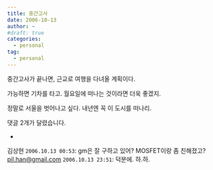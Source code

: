 ```yaml
---
title: 중간고사
date: 2006-10-13
author: ~
#draft: true
categories:
  - personal
tag:
  - personal
---
```




중간고사가 끝나면,
근교로 여행을 다녀올 계획이다.

가능하면 기차를 타고.
월요일에 떠나는 것이라면 더욱 좋겠지.

정말로 서울을 벗어나고 싶다.
내년엔 꼭 이 도시를 떠나리.


 댓글  2개가 달렸습니다.

- 
 김상현 `2006.10.13 00:53`: 
gm은 잘 구하고 있어? MOSFET이랑 좀 친해졌고?
 pil.han@gmail.com `2006.10.13 23:51`: 
덕분에. 하.하.




